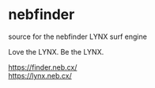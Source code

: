 # nebfinder
source for the nebfinder LYNX surf engine

Love the LYNX. Be the LYNX.

https://finder.neb.cx/
<br>https://lynx.neb.cx/

